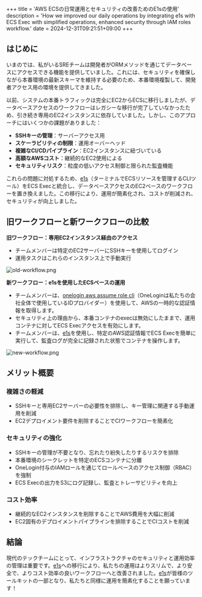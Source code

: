 +++
title = 'AWS ECSの日常運用とセキュリティの改善ためのE1sの使用'
description = 'How we improved our daily operations by integrating e1s with ECS Exec with simplified operations, enhanced security through IAM roles workflow.'
date = 2024-12-31T09:21:51+09:00
+++

## はじめに

いまのでは、私がいるSREチームは開発者がORMメソッドを通じてデータベースにアクセスできる機能を提供していました。これには、セキュリティを確保しながら本番環境の最新スキーマを維持する必要のため、本番環境複製して、開発者アクセス用の環境を提供してきました。

以前、システムの本番トラフィックは完全にEC2からECSに移行しましたが、データベースアクセスのワークフローはレガシーな移行が完了していなかったため、引き続き専用のEC2インスタンスに依存していました。しかし、このアプローチにはいくつかの課題がありました：

- **SSHキーの管理**：サーバーアクセス用
- **スケーラビリティの制限**：運用オーバーヘッド
- **複雑なCI/CDパイプライン**：EC2インスタンスに紐づいている
- **高額なAWSコスト**：継続的なEC2使用による
- **セキュリティリスク**：粒度の低いアクセス制御と限られた監査機能

これらの問題に対処するため、[e1s](https://github.com/keidarcy/e1s)（ターミナルでECSリソースを管理するCLIツール）をECS Execと統合し、データベースアクセスのEC2ベースのワークフローを置き換えました。この移行により、運用が簡素化され、コストが削減され、セキュリティが向上しました。

## 旧ワークフローと新ワークフローの比較

**旧ワークフロー：専用EC2インスタンス経由のアクセス**

- チームメンバーは特定のEC2サーバーにSSHキーを使用してログイン
- 運用タスクはこれらのインスタンス上で手動実行

![old-workflow.png](https://storage.googleapis.com/zenn-user-upload/cbe42adfc429-20241231.png)

**新ワークフロー：e1sを使用したECSベースの運用**

- チームメンバーは、[onelogin aws assume role cli](https://github.com/onelogin/onelogin-python-aws-assume-role)（OneLoginは私たちの会社全体で使用しているIDプロバイダー）を使用して、AWSの一時的な認証情報を取得します。
- セキュリティ上の理由から、本番コンテナのexecは無効にしたままで、運用コンテナに対してECS Execアクセスを有効にします。
- チームメンバーは、[e1s](https://github.com/keidarcy/e1s)を使用し、特定のAWS認証情報でECS Execを簡単に実行して、監査ログが完全に記録された状態でコンテナを操作します。

![new-workflow.png](https://storage.googleapis.com/zenn-user-upload/c733932fd992-20241231.png)

## メリット概要

### **複雑さの軽減**

- SSHキーと専用EC2サーバーの必要性を排除し、キー管理に関連する手動運用を削減
- EC2デプロイメント要件を削除することでCIワークフローを簡素化

### **セキュリティの強化**

- SSHキーの管理が不要となり、忘れたり紛失したりするリスクを排除
- 本番環境のシークレットを特定のECSコンテナに分離
- OneLogin付与のIAMロールを通じてロールベースのアクセス制御（RBAC）を強制
- ECS Execの出力をS3にログ記録し、監査とトレーサビリティを向上

### **コスト効率**

- 継続的なEC2インスタンスを削除することでAWS費用を大幅に削減
- EC2固有のデプロイメントパイプラインを排除することでCIコストを削減

## 結論

現代のテックチームにとって、インフラストラクチャのセキュリティと運用効率の管理は重要です。[e1s](https://github.com/keidarcy/e1s)への移行により、私たちの運用はよりスリムで、より安全で、よりコスト効率の良いワークフローへと改善されました。[e1s](https://github.com/keidarcy/e1s)が皆様のツールキットの一部となり、私たちと同様に運用を簡素化することを願っています！